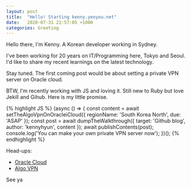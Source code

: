 ```yaml
---
layout: post
title:  "Hello! Starting kenny.yeoyou.net"
date:   2020-07-31 22:57:05 +1000
categories: Greeting
---
```


Hello there, I'm Kenny. A Korean developer working in Sydney.

I've been working for 20 years on IT/Programming here, Tokyo and Seoul.
I'd like to share my recent learnings on the latest technology.

Stay tuned. The first coming post would be about setting a private VPN server on Oracle cloud.

BTW, I'm recently working with JS and loving it.
Still new to Ruby but love Jekill and Gihub.
Here is my little promise.

{% highlight JS %}
(async () => {
  const content = await setTheAlgoVpnOnOracleiCloud({
    regionName: 'South Korea North',
    due: 'ASAP'
  });
  const post = await dumpTheWalkthrough({
    target: 'Github blog',
    author: 'kennyhyun',
    content
   });
  await publishContents(post);
  console.log('You can make your own private VPN server now');
})();
{% endhighlight %}

Head-ups:

- [Oracle Cloud][oracle-cloud]
- [Algo VPN][algo-vpn]


[oracle-cloud]: https://www.oracle.com/au/cloud/free/
[algo-vpn]: https://github.com/trailofbits/algo


See ya

